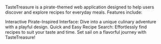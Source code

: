 TasteTreasure is a pirate-themed web application designed to help users discover and explore recipes for everyday meals. Features include:

Interactive Pirate-Inspired Interface: Dive into a unique culinary adventure with a playful design.
Quick and Easy Recipe Search: Effortlessly find recipes to suit your taste and time.
Set sail on a flavorful journey with TasteTreasure!
